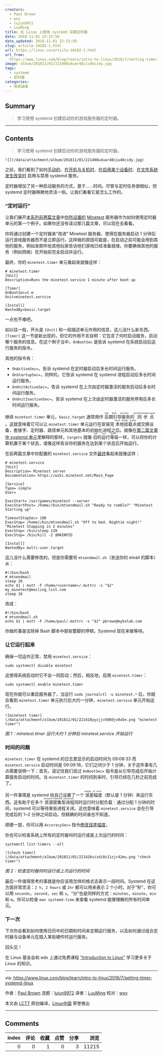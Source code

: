 ```yaml
---
creators:
  - Paul Brown
  - wxy
  - lujun9972
  - LuuMing
title: 在 Linux 上使用 systemd 设置定时器
date: 2018-11-01 22:13:50
date_updated: 2018-11-01 22:13:50
slug: article-10182-1.html
url: https://linux.cn/article-10182-1.html
url_from: 
  https://www.linux.com/blog/learn/intro-to-linux/2018/7/setting-timer-systemd-linux
image: album/201811/01/221408u4uar48ciu4bcidy.jpg
tags:
  - systemd
  - 定时器
categories:
  - 系统运维
---
```


## Summary

> 学习使用 systemd 创建启动你的游戏服务器的定时器。

***

<!-- more -->

## Contents

> 
> 学习使用 systemd 创建启动你的游戏服务器的定时器。
> 
> 
> 

`![](/data/attachment/album/201811/01/221408u4uar48ciu4bcidy.jpg)`

之前，我们看到了如何[手动的](https://linux.cn/article-9700-1.html)、[在开机与关机时](https://linux.cn/article-9703-1.html)、[在启用某个设备时](https://www.linux.com/blog/intro-to-linux/2018/6/systemd-services-reacting-change)、[在文件系统发生改变时](https://www.linux.com/blog/learn/intro-to-linux/2018/6/systemd-services-monitoring-files-and-directories) 启用与禁用 systemd 服务。

定时器增加了另一种启动服务的方式，基于……时间。尽管与定时任务很相似，但 systemd 定时器稍微地灵活一些。让我们看看它是怎么工作的。

### “定时运行”

让我们展开[本系列前两篇文章](https://linux.cn/article-9703-1.html)中[你所设置的](https://linux.cn/article-9700-1.html) [Minetest](https://www.minetest.net/) 服务器作为如何使用定时器单元的第一个例子。如果你还没有读过那几篇文章，可以现在去看看。

你将通过创建一个定时器来“改进” Minetest 服务器，使得在服务器启动 1 分钟后运行游戏服务器而不是立即运行。这样做的原因可能是，在启动之前可能会用到其他的服务，例如发邮件给其他玩家告诉他们游戏已经准备就绪，你要确保其他的服务（例如网络）在开始前完全启动并运行。

最终，你的 `minetest.timer` 单元看起来就像这样：

```shell
# minetest.timer
[Unit]
Description=Runs the minetest.service 1 minute after boot up

[Timer]
OnBootSec=1 m
Unit=minetest.service

[Install]
WantedBy=basic.target
```

一点也不难吧。

如以往一般，开头是 `[Unit]` 和一段描述单元作用的信息，这儿没什么新东西。`[Timer]` 这一节是新出现的，但它的作用不言自明：它包含了何时启动服务，启动哪个服务的信息。在这个例子当中，`OnBootSec` 是告诉 systemd 在系统启动后运行服务的指令。

其他的指令有：

* `OnActiveSec=`，告诉 systemd 在定时器启动后多长时间运行服务。
* `OnStartupSec=`，同样的，它告诉 systemd 在 systemd 进程启动后多长时间运行服务。
* `OnUnitActiveSec=`，告诉 systemd 在上次由定时器激活的服务启动后多长时间运行服务。
* `OnUnitInactiveSec=`，告诉 systemd 在上次由定时器激活的服务停用后多长时间运行服务。

继续 `minetest.timer` 单元，`basic.target` 通常用作<ruby> 后期引导服务 <rt>  late boot services </rt></ruby>的<ruby> 同步点 <rt>  synchronization point </rt></ruby>。这就意味着它可以让 `minetest.timer` 单元运行在安装完<ruby> 本地挂载点 <rt>  local mount points </rt></ruby>或交换设备，套接字、定时器、路径单元和其他基本的初始化进程之后。就像在[第二篇文章中 systemd 单元](https://linux.cn/article-9703-1.html)里解释的那样，`targets` 就像<ruby> 旧的运行等级 <rt>  old run levels </rt></ruby>一样，可以将你的计算机置于某个状态，或像这样告诉你的服务在达到某个状态后开始运行。

在前两篇文章中你配置的 `minetest.service` 文件[最终](https://linux.cn/article-9703-1.html)看起来就像这样：

```shell
# minetest.service
[Unit]
Description= Minetest server
Documentation= https://wiki.minetest.net/Main_Page

[Service]
Type= simple
User=

ExecStart= /usr/games/minetest --server
ExecStartPost= /home//bin/mtsendmail.sh "Ready to rumble?" "Minetest Starting up"

TimeoutStopSec= 180
ExecStop= /home//bin/mtsendmail.sh "Off to bed. Nightie night!" "Minetest Stopping in 2 minutes"
ExecStop= /bin/sleep 120
ExecStop= /bin/kill -2 $MAINPID

[Install]
WantedBy= multi-user.target
```

这儿没什么需要修改的。但是你需要将 `mtsendmail.sh`（发送你的 email 的脚本）从：

```shell
#!/bin/bash
# mtsendmail
sleep 20
echo $1 | mutt -F /home/<username>/.muttrc -s "$2" my_minetest@mailing_list.com
sleep 10
```

改成：

```shell
#!/bin/bash
# mtsendmail.sh
echo $1 | mutt -F /home/paul/.muttrc -s "$2" pbrown@mykolab.com
```

你做的事是去除掉 Bash 脚本中那些蹩脚的停顿。Systemd 现在来做等待。

### 让它运行起来

确保一切运作正常，禁用 `minetest.service`：

```shell
sudo systemctl disable minetest
```

这使得系统启动时它不会一同启动；然后，相反地，启用 `minetest.timer`：

```shell
sudo systemctl enable minetest.timer
```

现在你就可以重启服务器了，当运行 `sudo journalctl -u minetest.*` 后，你就会看到 `minetest.timer` 单元执行后大约一分钟，`minetest.service` 单元开始运行。

`![minetest timer](/data/attachment/album/201811/01/221418yyzjjv5060jv0a5e.png "minetest timer")`

*图 1：minetest.timer 运行大约 1 分钟后 minetest.service 开始运行*

### 时间的问题

`minetest.timer` 在 systemd 的日志里显示的启动时间为 09:08:33 而 `minetest.service` 启动时间是 09:09:18，它们之间少于 1 分钟，关于这件事有几点需要说明一下：首先，请记住我们说过 `OnBootSec=` 指令是从引导完成后开始计算服务启动的时间。当 `minetest.timer` 的时间到来时，引导已经在几秒之前完成了。

另一件事情是 systemd 给自己设置了一个<ruby> 误差幅度 <rt>  margin of error </rt></ruby>（默认是 1 分钟）来运行东西。这有助于在多个<ruby> 资源密集型进程 <rt>  resource-intensive processes </rt></ruby>同时运行时分配负载：通过分配 1 分钟的时间，systemd 可以等待某些进程关闭。这也意味着 `minetest.service` 会在引导完成后的 1~2 分钟之间启动。但精确的时间谁也不知道。

顺便一提，你可以用 `AccuracySec=` 指令[修改误差幅度](https://www.freedesktop.org/software/systemd/man/systemd.timer.html#AccuracySec=)。

你也可以检查系统上所有的定时器何时运行或是上次运行的时间：

```shell
systemctl list-timers --all
```

`![check timer](/data/attachment/album/201811/01/221426vizdi0z11zjr42mu.png "check timer")`

*图 2：检查定时器何时运行或上次运行的时间*

最后一件值得思考的事就是你应该用怎样的格式去表示一段时间。Systemd 在这方面非常灵活：`2 h`，`2 hours` 或 `2hr` 都可以用来表示 2 个小时。对于“秒”，你可以用 `seconds`，`second`，`sec` 和 `s`。“分”也是同样的方式：`minutes`，`minute`，`min` 和 `m`。你可以检查 `man systemd.time` 来查看 systemd 能够理解的所有时间单元。

### 下一次

下次你会看到如何使用日历中的日期和时间来定期运行服务，以及如何通过组合定时器与设备单元在插入某些硬件时运行服务。

回头见！

在 Linux 基金会和 edx 上通过免费课程 [“Introduction to Linux”](https://training.linuxfoundation.org/linux-courses/system-administration-training/introduction-to-linux) 学习更多关于 Linux 的知识。

---

via: <https://www.linux.com/blog/learn/intro-to-linux/2018/7/setting-timer-systemd-linux>

作者：[Paul Brown](https://www.linux.com/users/bro66) 选题：[lujun9972](https://github.com/lujun9972) 译者：[LuuMing](https://github.com/LuuMing) 校对：[wxy](https://github.com/wxy)

本文由 [LCTT](https://github.com/LCTT/TranslateProject) 原创编译，[Linux中国](https://linux.cn/) 荣誉推出

***

## Comments


|   index |   评论 |   收藏 |   点赞 |   分享 |   浏览 |
|--------:|-------:|-------:|-------:|-------:|-------:|
|       0 |      0 |      1 |      0 |      3 |  11215 |
